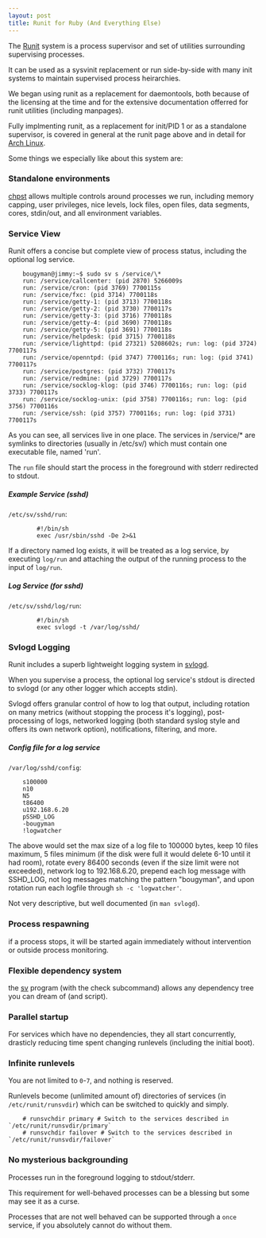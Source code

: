 ```yaml
--- 
layout: post
title: Runit for Ruby (And Everything Else)
---
```

The [Runit](http://smarden.org/runit) system is a process supervisor and set of utilities surrounding supervising processes.

It can be used as a sysvinit replacement or run side-by-side with many init systems to maintain supervised process heirarchies.

We began using runit as a replacement for daemontools, both because of the licensing at the time and for the extensive documentation offerred for runit utilities (including manpages).

Fully implmenting runit, as a replacement for init/PID 1 or as a standalone supervisor, is covered in general at the runit page above and in detail for [Arch Linux](https://wiki.archlinux.org/index.php/Runit).

Some things we especially like about this system are:

### Standalone environments 

[chpst](http://smarden.org/runit/chpst.8.html) allows multiple controls around processes we run, including memory capping,
user privileges, nice levels, lock files, open files, data segments, cores, stdin/out, and all environment variables.

### Service View

Runit offers a concise but complete view of process status, including the optional log service. 

        bougyman@jimmy:~$ sudo sv s /service/\*
        run: /service/callcenter: (pid 2870) 5266009s
        run: /service/cron: (pid 3769) 7700115s
        run: /service/fxc: (pid 3714) 7700118s
        run: /service/getty-1: (pid 3713) 7700118s
        run: /service/getty-2: (pid 3730) 7700117s
        run: /service/getty-3: (pid 3716) 7700118s
        run: /service/getty-4: (pid 3690) 7700118s
        run: /service/getty-5: (pid 3691) 7700118s
        run: /service/helpdesk: (pid 3715) 7700118s
        run: /service/lighttpd: (pid 27321) 5208602s; run: log: (pid 3724) 7700117s
        run: /service/openntpd: (pid 3747) 7700116s; run: log: (pid 3741) 7700117s
        run: /service/postgres: (pid 3732) 7700117s
        run: /service/redmine: (pid 3729) 7700117s
        run: /service/socklog-klog: (pid 3746) 7700116s; run: log: (pid 3733) 7700117s
        run: /service/socklog-unix: (pid 3758) 7700116s; run: log: (pid 3756) 7700116s
        run: /service/ssh: (pid 3757) 7700116s; run: log: (pid 3731) 7700117s  


As you can see, all services live in one place. The services in /service/\* are symlinks to directories (usually in /etc/sv/) which must contain one executable file, named 'run'.

The `run` file should start the process in the foreground with stderr redirected to stdout.


##### Example Service (sshd)

`/etc/sv/sshd/run`:

            #!/bin/sh
            exec /usr/sbin/sshd -De 2>&1

If a directory named log exists, it will be treated as a log service, by executing `log/run` and attaching the output of the running process to the input of `log/run`.

##### Log Service (for sshd)

`/etc/sv/sshd/log/run`:

            #!/bin/sh
            exec svlogd -t /var/log/sshd/

### Svlogd Logging 

Runit includes a superb lightweight logging system in [svlogd](http://smarden.org/runit/svlogd.8.html).

When you supervise a process, the optional log service's stdout is directed to svlogd (or any other logger which accepts stdin).

Svlogd offers granular control of how to log that output, including rotation on many metrics (without stopping the process it's logging),
post-processing of logs, networked logging (both standard syslog style and offers its own network option), notifications, filtering, and more.

##### Config file for a log service

`/var/log/sshd/config`:

        s100000
        n10
        N5
        t86400
        u192.168.6.20
        pSSHD_LOG
        -bougyman
        !logwatcher

The above would set the max size of a log file to 100000 bytes, keep 10 files maximum,
5 files minimum (if the disk were full it would delete 6-10 until it had room),
rotate every 86400 seconds (even if the size limit were not exceeded),
network log to 192.168.6.20,
prepend each log message with SSHD\_LOG,
not log messages matching the pattern "bougyman",
and upon rotation run each logfile through `sh -c 'logwatcher'`.

Not very descriptive, but well documented (in `man svlogd`).  



### Process respawning

if a process stops, it will be started again immediately without intervention
or outside process monitoring.

### Flexible dependency system

the [sv](http://smarden.org/runit/sv.8.html) program (with the check
subcommand) allows any dependency tree you can dream of (and script).

### Parallel startup

For services which have no dependencies, they all start concurrently,
drasticly reducing time spent changing runlevels (including the initial
boot).

### Infinite runlevels

You are not limited to `0`-`7`, and nothing is reserved.

Runlevels become (unlimited amount of) directories of services (in `/etc/runit/runsvdir`) which can be switched to quickly and simply.

        # runsvchdir primary # Switch to the services described in `/etc/runit/runsvdir/primary`
        # runsvchdir failover # Switch to the services described in `/etc/runit/runsvdir/failover`

### No mysterious backgrounding

Processes run in the foreground logging to stdout/stderr. 

This requirement for well-behaved processes can be a blessing but some may see it as a curse.

Processes that are not well behaved can be supported through a `once` service, if you absolutely cannot do without them.


